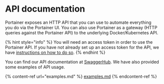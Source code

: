 # API documentation

Portainer exposes an HTTP API that you can use to automate everything you do via the Portainer UI. You can also use Portainer as a gateway (HTTP queries against the Portainer API) to the underlying Docker/Kubernetes API.

{% hint style="info" %}
You will need an access token in order to use the Portainer API. If you have not already set up an access token for the API, we have [instructions on how to do so](access.md).
{% endhint %}

You can find our API documentation at [SwaggerHub](https://app.swaggerhub.com/apis/portainer/portainer-ce/2.11.1). We have also provided some examples of API usage.

{% content-ref url="examples.md" %}
[examples.md](examples.md)
{% endcontent-ref %}

